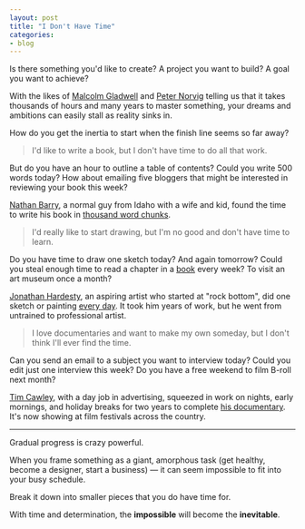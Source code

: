 ```yaml
---
layout: post
title: "I Don't Have Time"
categories:
- blog
---
```


Is there something you'd like to create? A project you want to build? A goal you want to
achieve?

With the likes of [Malcolm Gladwell][mg] and [Peter Norvig][pn] telling us that it takes
thousands of hours and many years to master something, your dreams and ambitions can 
easily stall as reality sinks in. 

[mg]: http://www.gladwell.com/outliers/outliers_excerpt1.html
[pn]: http://norvig.com/21-days.html

How do you get the inertia to start when the finish line seems so far away?

> I'd like to write a book, but I don't have time to do all that work.

But do you have an hour to outline a table of contents? Could you write 500
words today? How about emailing five bloggers that might be interested in reviewing your
book this week?

[Nathan Barry][nb], a normal guy from Idaho with a wife and kid, found the time to write 
his book in [thousand word chunks][book]. 

[nb]: http://nathanbarry.com/
[book]: http://nathanbarry.com/commitment-changed-career/

> I'd really like to start drawing, but I'm no good and don't have time to learn.

Do you have time to draw one sketch today? And again tomorrow? Could you steal enough
time to read a chapter in a [book][drs] every week? To visit an art museum once a month?

[Jonathan Hardesty][jh], an aspiring artist who started at "rock bottom", did 
one sketch or painting [every day][paint]. It took him years of work, but he went
from untrained to professional artist.

[drs]: http://www.drawright.com/
[jh]: http://www.jonathanhardesty.com/
[paint]: http://conceptart.org/forums/showthread.php?870

> I love documentaries and want to make my own someday, but I don't think I'll ever find the time.

Can you send an email to a subject you want to interview today? Could you edit just one 
interview this week? Do you have a free weekend to film B-roll next month?

[Tim Cawley][tc], with a day job in advertising, squeezed in work on nights, early 
mornings, and holiday breaks for two years to complete [his documentary][fns]. It's now
showing at film festivals across the country.

[tc]: http://timcawley.blogspot.com/
[fns]: http://fromnothingsomething.com/

---

Gradual progress is crazy powerful. 

When you frame something as a giant, amorphous task (get healthy, become a designer, 
start a business) &mdash; it can seem impossible to fit into your busy schedule.

Break it down into smaller pieces that you do have time for. 

With time and determination, the **impossible** will become the **inevitable**.